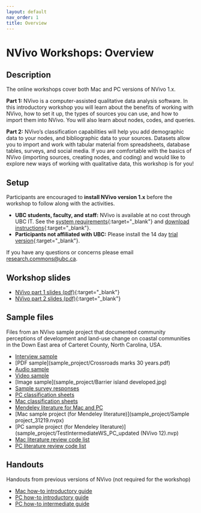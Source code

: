 ```yaml
---
layout: default
nav_order: 1
title: Overview
---
```

# NVivo Workshops: Overview 

## Description

The online workshops cover both Mac and PC versions of NVivo 1.x.

**Part 1:** NVivo is a computer-assisted qualitative data analysis software.
In this introductory workshop you will learn about the benefits of working with NVivo, how to set it up, the types of sources you can use, and how to import them into NVivo. You will also learn about nodes, codes, and queries.

**Part 2:** NVivo’s classification capabilities will help you add demographic data to your nodes, and bibliographic data to your sources. Datasets allow you to import and work with tabular material from spreadsheets, database tables, surveys, and social media. If you are comfortable with the basics of NVivo (importing sources, creating nodes, and coding) and would like to explore new ways of working with qualitative data, this workshop is for you!

## Setup
Participants are encouraged to **install NVivo version 1.x** before the workshop to follow along with the activities.

- **UBC students, faculty, and staff:** NVivo is available at no cost through UBC IT.
See the [system requirements](https://it.ubc.ca/services/desktop-print-services/software-licensing/nvivo-pro-software){:target="_blank"}
 and [download instructions](https://ubc.service-now.com/kb_view_customer.do?sysparm_article=KB0014985){:target="_blank"}.
 - **Participants not affiliated with UBC:** Please install the 14 day [trial version](https://qsrinternational.com/trial-nvivo){:target="_blank"}.

If you have any questions or concerns please email [research.commons@ubc.ca](mailto:research.commons@ubc.ca).


## Workshop slides
 - [NVivo part 1 slides (pdf)](slides/2021_NVIVO_Part_1.pdf){:target="_blank"}
 - [NVivo part 2 slides (pdf)](slides/2021_NVIVO_Part_2.pdf){:target="_blank"}

## Sample files
Files from an NVivo sample project that documented community perceptions of development and land-use change on coastal communities in the Down East area of Carteret County, North Carolina, USA.

- [Interview sample](sample_project/Barbara.docx)
- [PDF sample](sample_project/Crossroads marks 30 years.pdf)
- [Audio sample](sample_project/sample-audio.mp3)
- [Video sample](sample_project/Ken.wmv)
- [Image sample](sample_project/Barrier island developed.jpg)
- [Sample survey responses](sample_project/NVivo_Survey_Responses.xlsx)
- [PC classification sheets](sample_project/Classification_sheets_PC.zip)
- [Mac classification sheets](sample_project/Classification_Sheets_Mac.zip)
- [Mendeley literature for Mac and PC](sample_project/Papers.ris)
- [Mac sample project (for Mendeley literature)](sample_project/Sample project_31219.nvpx)
- [PC sample project (for Mendeley literature)](sample_project/TestIntermediateWS_PC_updated (NVivo 12).nvp)
- [Mac literature review code list](sample_project/Literature_Review_Code_List_MAC.nvpx)
- [PC literature review code list](sample_project/Literature_Review_Code_List_PC.nvp)

## Handouts
Handouts from previous versions of NVivo (not required for the workshop)
- [Mac how-to introductory guide](handouts/20160928_NVivo_Workshop_1_Mac_Howto.pdf)
- [PC how-to introductory guide](handouts/20180716_NVivo_Workshop_1_PC_Basic_HowTo.pdf)
- [PC how-to intermediate guide](handouts/20180802_NVivo_2_PC_Classifications_Datasets_HowTo.pdf)



